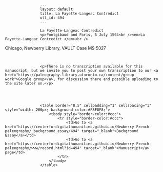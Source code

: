 
                    ---
                    layout: default
                    title: La Fayette-Langeac Contredict
                    utl_id: 494
                    ---
                
                    La Fayette-Langeac Contredict  
                    <p>Pontgibaud and Paris, 5 July 1564<br /><em>La Fayette-Langeac Contredict </em><br />
Chicago, Newberry Library, VAULT Case MS 5027</p>
<p> </p>
  
                    <p>There is no transcription available for this manuscript, but we invite you to post your own transcription to our <a href="https://paleography.library.utoronto.ca/content/group-work">Google group</a>, for discussion there and possible uploading to the site later on.</p>
<p> </p>

                    
                     
                    <table border="0.5" cellpadding="1" cellspacing="1" style="width: 200px; background-color:#F8F8F8;">
                        <tbody style="border-color:#ccc">
                            <tr style="border-color:#ccc">
                                <td>Go to <a href="https://centerfordigitalhumanities.github.io/Newberry-French-paleography/_background_essay/494" target="_blank">Background Essay</a></td>
                                <td>Go to <a href="https://centerfordigitalhumanities.github.io/Newberry-French-paleography/www/record.html?id=494" target="_blank">Manuscript</a> page</td>
                            </tr>
                        </tbody>
                    </table>
                     
                
                